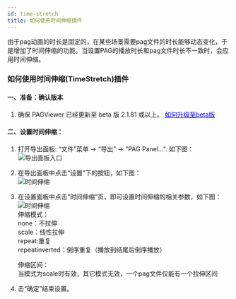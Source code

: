 ```yaml
---
id: time-stretch
title: 如何使用时间伸缩插件
---
```


由于pag动画的时长是固定的，在某些场景需要pag文件的时长能够动态变化，于是增加了时间伸缩的功能。当设置PAG的播放时长和pag文件时长不一致时，会应用时间伸缩。

### 如何使用时间伸缩(TimeStretch)插件
#### 一、准备：确认版本 <br/>
1. 确保 PAGViewer 已经更新至 beta 版 2.1.81 或以上。 [<font color=blue>如何升级至beta版</font>](/docs/beta.html) <br/>

#### 二、设置时间伸缩：<br/>
1. 打开导出面板: “文件”菜单 -> “导出” -> "PAG Panel...". 如下图：<br/>
   ![导出面板入口](/img/docs/export_panel_entrance.jpg)
   <br/>
2. 在导出面板中点击“设置”下的按钮，如下图：<br/>
   ![时间伸缩](/img/docs/export_panel_setting.jpg)
   <br/>
3. 在设置面板中点击“时间伸缩”页，即可设置时间伸缩的相关参数，如下图：<br/>
   ![时间伸缩](/img/docs/time-stretch-3.jpg)
   <br/>
   伸缩模式：<br/>
   none：不拉伸<br/>
   scale：线性拉伸<br/>
   repeat:重复<br/>
   repeatinverted：倒序重复（播放到结尾后倒序播放）<br/>

   伸缩区间：<br/>
   当模式为scale时有效，其它模式无效，一个pag文件仅能有一个拉伸区间<br/>
4. 击“确定”结束设置。<br/>
